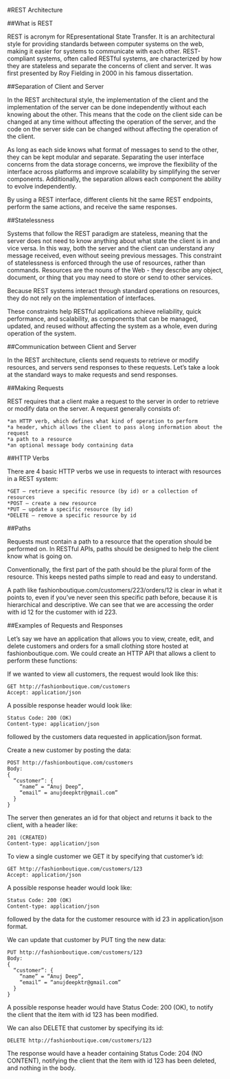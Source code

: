 #REST Architecture

##What is REST

REST is acronym for REpresentational State Transfer. It is an architectural style for providing standards between computer systems on the web, making it easier for systems to communicate with each other. REST-compliant systems, often called RESTful systems, are characterized by how they are stateless and separate the concerns of client and server.  It was first presented by Roy Fielding in 2000 in his famous dissertation.


##Separation of Client and Server

In the REST architectural style, the implementation of the client and the implementation of the server can be done independently without each knowing about the other. This means that the code on the client side can be changed at any time without affecting the operation of the server, and the code on the server side can be changed without affecting the operation of the client.

As long as each side knows what format of messages to send to the other, they can be kept modular and separate. Separating the user interface concerns from the data storage concerns, we improve the flexibility of the interface across platforms and improve scalability by simplifying the server components. Additionally, the separation allows each component the ability to evolve independently.

By using a REST interface, different clients hit the same REST endpoints, perform the same actions, and receive the same responses. 


##Statelessness

Systems that follow the REST paradigm are stateless, meaning that the server does not need to know anything about what state the client is in and vice versa. In this way, both the server and the client can understand any message received, even without seeing previous messages. This constraint of statelessness is enforced through the use of resources, rather than commands. Resources are the nouns of the Web - they describe any object, document, or thing that you may need to store or send to other services.

Because REST systems interact through standard operations on resources, they do not rely on the implementation of interfaces.

These constraints help RESTful applications achieve reliability, quick performance, and scalability, as components that can be managed, updated, and reused without affecting the system as a whole, even during operation of the system.


##Communication between Client and Server

In the REST architecture, clients send requests to retrieve or modify resources, and servers send responses to these requests. Let’s take a look at the standard ways to make requests and send responses.


##Making Requests

REST requires that a client make a request to the server in order to retrieve or modify data on the server. A request generally consists of:

    *an HTTP verb, which defines what kind of operation to perform
    *a header, which allows the client to pass along information about the request
    *a path to a resource
    *an optional message body containing data


##HTTP Verbs

There are 4 basic HTTP verbs we use in requests to interact with resources in a REST system:

    *GET — retrieve a specific resource (by id) or a collection of resources
    *POST — create a new resource
    *PUT — update a specific resource (by id)
    *DELETE — remove a specific resource by id

##Paths

Requests must contain a path to a resource that the operation should be performed on. In RESTful APIs, paths should be designed to help the client know what is going on.

Conventionally, the first part of the path should be the plural form of the resource. This keeps nested paths simple to read and easy to understand.

A path like fashionboutique.com/customers/223/orders/12 is clear in what it points to, even if you’ve never seen this specific path before, because it is hierarchical and descriptive. We can see that we are accessing the order with id 12 for the customer with id 223.


##Examples of Requests and Responses

Let’s say we have an application that allows you to view, create, edit, and delete customers and orders for a small clothing store hosted at fashionboutique.com. We could create an HTTP API that allows a client to perform these functions:

If we wanted to view all customers, the request would look like this:

```
GET http://fashionboutique.com/customers
Accept: application/json
```

A possible response header would look like:
```
Status Code: 200 (OK)
Content-type: application/json
```

followed by the customers data requested in application/json format.

Create a new customer by posting the data:

```
POST http://fashionboutique.com/customers
Body:
{
  “customer”: {
    “name” = “Anuj Deep”,
    “email” = anujdeepktr@gmail.com”
  }
}
```

The server then generates an id for that object and returns it back to the client, with a header like:

```
201 (CREATED)
Content-type: application/json
```

To view a single customer we GET it by specifying that customer’s id:

```
GET http://fashionboutique.com/customers/123
Accept: application/json
```

A possible response header would look like:

```
Status Code: 200 (OK)
Content-type: application/json
```

followed by the data for the customer resource with id 23 in application/json format.

We can update that customer by PUT ting the new data:

```
PUT http://fashionboutique.com/customers/123
Body:
{
  “customer”: {
    “name” = “Anuj Deep”,
    “email” = “anujdeepktr@gmail.com”
  }
}
```

A possible response header would have Status Code: 200 (OK), to notify the client that the item with id 123 has been modified.

We can also DELETE that customer by specifying its id:

```
DELETE http://fashionboutique.com/customers/123
```

The response would have a header containing Status Code: 204 (NO CONTENT), notifying the client that the item with id 123 has been deleted, and nothing in the body.
